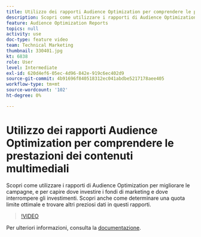 ```yaml
---
title: Utilizzo dei rapporti Audience Optimization per comprendere le prestazioni dei contenuti multimediali
description: Scopri come utilizzare i rapporti di Audience Optimization per migliorare le campagne, e per capire dove investire i fondi di marketing e dove interrompere gli investimenti. Scopri anche come determinare una quota limite ottimale e trovare altri preziosi dati in questi rapporti.
feature: Audience Optimization Reports
topics: null
activity: use
doc-type: feature video
team: Technical Marketing
thumbnail: 330401.jpg
kt: 6838
role: User
level: Intermediate
exl-id: 620d4ef6-05ec-4d96-842e-919c6ec402d9
source-git-commit: 4b91696f840518312ec041abdbe5217178aee405
workflow-type: tm+mt
source-wordcount: '102'
ht-degree: 0%

---
```


# Utilizzo dei rapporti Audience Optimization per comprendere le prestazioni dei contenuti multimediali

Scopri come utilizzare i rapporti di Audience Optimization per migliorare le campagne, e per capire dove investire i fondi di marketing e dove interrompere gli investimenti. Scopri anche come determinare una quota limite ottimale e trovare altri preziosi dati in questi rapporti.

>[!VIDEO](https://video.tv.adobe.com/v/330401/?quality=12&learn=on)

Per ulteriori informazioni, consulta la [documentazione](https://experienceleague.adobe.com/docs/audience-manager/user-guide/reporting/audience-optimization-reports/audience-optimization-reports.html?lang=it#reporting).
